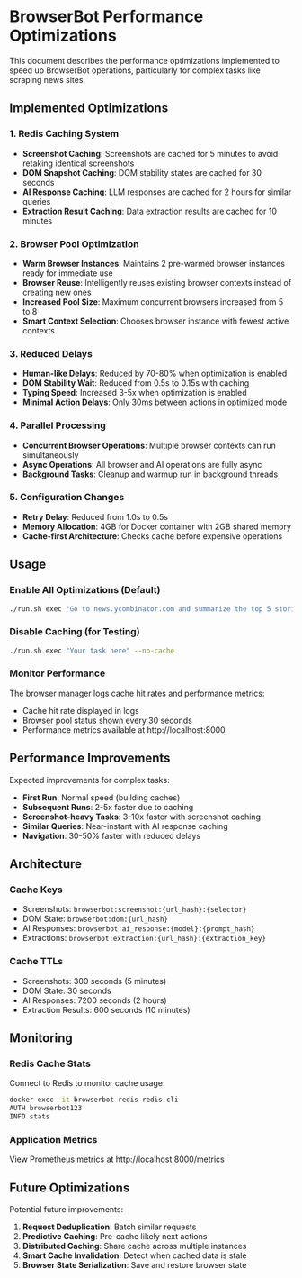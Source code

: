 # BrowserBot Performance Optimizations

This document describes the performance optimizations implemented to speed up BrowserBot operations, particularly for complex tasks like scraping news sites.

## Implemented Optimizations

### 1. Redis Caching System
- **Screenshot Caching**: Screenshots are cached for 5 minutes to avoid retaking identical screenshots
- **DOM Snapshot Caching**: DOM stability states are cached for 30 seconds
- **AI Response Caching**: LLM responses are cached for 2 hours for similar queries
- **Extraction Result Caching**: Data extraction results are cached for 10 minutes

### 2. Browser Pool Optimization
- **Warm Browser Instances**: Maintains 2 pre-warmed browser instances ready for immediate use
- **Browser Reuse**: Intelligently reuses existing browser contexts instead of creating new ones
- **Increased Pool Size**: Maximum concurrent browsers increased from 5 to 8
- **Smart Context Selection**: Chooses browser instance with fewest active contexts

### 3. Reduced Delays
- **Human-like Delays**: Reduced by 70-80% when optimization is enabled
- **DOM Stability Wait**: Reduced from 0.5s to 0.15s with caching
- **Typing Speed**: Increased 3-5x when optimization is enabled
- **Minimal Action Delays**: Only 30ms between actions in optimized mode

### 4. Parallel Processing
- **Concurrent Browser Operations**: Multiple browser contexts can run simultaneously
- **Async Operations**: All browser and AI operations are fully async
- **Background Tasks**: Cleanup and warmup run in background threads

### 5. Configuration Changes
- **Retry Delay**: Reduced from 1.0s to 0.5s
- **Memory Allocation**: 4GB for Docker container with 2GB shared memory
- **Cache-first Architecture**: Checks cache before expensive operations

## Usage

### Enable All Optimizations (Default)
```bash
./run.sh exec "Go to news.ycombinator.com and summarize the top 5 stories"
```

### Disable Caching (for Testing)
```bash
./run.sh exec "Your task here" --no-cache
```

### Monitor Performance
The browser manager logs cache hit rates and performance metrics:
- Cache hit rate displayed in logs
- Browser pool status shown every 30 seconds
- Performance metrics available at http://localhost:8000

## Performance Improvements

Expected improvements for complex tasks:
- **First Run**: Normal speed (building caches)
- **Subsequent Runs**: 2-5x faster due to caching
- **Screenshot-heavy Tasks**: 3-10x faster with screenshot caching
- **Similar Queries**: Near-instant with AI response caching
- **Navigation**: 30-50% faster with reduced delays

## Architecture

### Cache Keys
- Screenshots: `browserbot:screenshot:{url_hash}:{selector}`
- DOM State: `browserbot:dom:{url_hash}`
- AI Responses: `browserbot:ai_response:{model}:{prompt_hash}`
- Extractions: `browserbot:extraction:{url_hash}:{extraction_key}`

### Cache TTLs
- Screenshots: 300 seconds (5 minutes)
- DOM State: 30 seconds
- AI Responses: 7200 seconds (2 hours)
- Extraction Results: 600 seconds (10 minutes)

## Monitoring

### Redis Cache Stats
Connect to Redis to monitor cache usage:
```bash
docker exec -it browserbot-redis redis-cli
AUTH browserbot123
INFO stats
```

### Application Metrics
View Prometheus metrics at http://localhost:8000/metrics

## Future Optimizations

Potential future improvements:
1. **Request Deduplication**: Batch similar requests
2. **Predictive Caching**: Pre-cache likely next actions
3. **Distributed Caching**: Share cache across multiple instances
4. **Smart Cache Invalidation**: Detect when cached data is stale
5. **Browser State Serialization**: Save and restore browser state